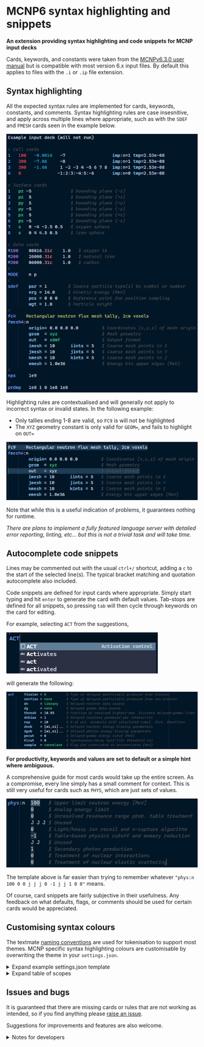# MCNP6 syntax highlighting and snippets

**An extension providing syntax highlighting and code snippets for MCNP input decks**

Cards, keywords, and constants were taken from the [MCNPv6.3.0 user manual](https://mcnp.lanl.gov/manual.html) but is compatible with most version 6.x input files. By default this applies to files with the `.i` or `.ip` file extension.
  
## Syntax highlighting

All the expected syntax rules are implemented for cards, keywords, constants, and comments. Syntax highlighting rules are case insesnitive, and apply across multiple lines where appropriate, such as with the `SDEF` and `FMESH` cards seen in the example below.

![example_input_deck](/images/example_input_deck.png)

Highlighting rules are contextualised and will generally not apply to incorrect syntax or invalid states. In the following example:

- Only tallies ending 1-8 are valid, so `FC9` is will not be highlighted
- The `XYZ` geometry constant is only valid for `GEOM=`, and fails to highlight on `OUT=`
  
![fmesh_examples](/images/example_fmesh.png)

Note that while this is a useful indication of problems, it guarantees nothing for runtime.

*There are plans to implement a fully featured language server with detailed error reporting, linting, etc... but this is not a trivial task and will take time.*

## Autocomplete code snippets

Lines may be commented out with the usual `ctrl+/` shortcut, adding a `c` to the start of the selected line(s). The typical bracket matching and quotation autocomplete also included.

Code snippets are defined for input cards where appropriate. Simply start typing and hit `enter` to generate the card with default values. Tab-stops are defined for all snippets, so pressing `tab` will then cycle through keywords on the card for editing.

For example, selecting `ACT` from the suggestions,

![act_card_prompt](/images/act_card_prompt.png)

will generate the following:

![act_card_example](/images/act_card_example.png)

**For productivity, keywords and values are set to default or a simple hint where ambiguous.**

A comprehensive guide for most cards would take up the entire screen. As a compromise, every line simply has a small comment for context. This is still very useful for cards such as `PHYS`, which are just sets of values.

![Alt text](/images/physn_completed.png)

The template above is far easier than trying to remember whatever `"phys:n 100 0 0 j j j 0 -1 j j 1 0 0"` means.

Of course, card snippets are fairly subjective in their usefulness. Any feedback on what defaults, flags, or comments should be used for certain cards would be appreciated.

## Customising syntax colours

The textmate [naming conventions](https://macromates.com/manual/en/language_grammars) are used for tokenisation to support most themes. MCNP specific syntax highlighting colours are customisable by overwriting the theme in your `settings.json`.

<details>
  <summary> Expand example settings.json template </summary>
  
```json
"editor.tokenColorCustomizations": {
"textMateRules": [
        {
            "scope": "comment.line.mcnp",
            "settings": { "foreground": "#676767" }
        },
        {
            "scope": "keyword.cellnumber.mcnp",
            "settings": { "foreground": "#82AAFF" }
        },
        {
            "scope": "constant.numeric.cellmaterial.mcnp",
            "settings": { "foreground": "#E74856" }
        },
        {
            "scope": "constant.numeric.celldensity.mcnp",
            "settings": { "foreground": "#2AB5CA" }
        },
        {
            "scope": "keyword.surfacenumber.mcnp",
            "settings": { "foreground": "#ea82ff" }
        },
        {
            "scope": "constant.language.surfacetype.mcnp",
            "settings": { "foreground": "#4ecc86" }
        },
        {
            "scope": "constant.language.zaidlib.mcnp",
            "settings": { "foreground": "#e88e96" }
        },
        {
            "scope": "keyword.mcnp",
            "settings": { "foreground": "#82AAFF" }
        },
        {
            "scope": "constant.numeric.mcnp",
            "settings": { "foreground": "#B987E1" }
        },
        {
            "scope": "variable.mcnp",
            "settings": { "foreground": "#a3d3fb" }
        },
        {
            "scope": "constant.language.mcnp",
            "settings": { "foreground": "#4ecc86" }
        },
        {
            "scope": "string.mcnp",
            "settings": { "foreground": "#ea6cc7" }  
        }
    ]
}
```

</details>

<details>
  <summary> Expand table of scopes </summary>

Values for the MCNP syntax `"scope"` are described in the table below.

| Syntax description  | Example | Scope |
| :----------------   | :--------- | :------ |
| Comments            | **c example comment line** | comment.line.mcnp   |
| Cell number         | **99** 5 -0.26 surface numbers...| keyword.cellnumber.mcnp   |
| Cell material number | 99 **5** -0.26 surface numbers... | constant.numeric.cellmaterial.mcnp |
| Cell material density | 99 5 **-0.26** surface numbers... | constant.numeric.celldensity.mcnp  |
| Surface number      | **20** PX values... | keyword.surfacenumber.mcnp   |
| Surface type        | 20 **PX** values... | constant.language.surfacetype.mcnp   |
| ZAID suffix         | M1 08016.**32c** 1.0 | constant.language.zaidlib.mcnp   |
| Data card name      | **fmesh**34:n geom=rzt | keyword.mcnp      |
| Numeric identifiers | fmesh**34**:n geom=rzt | constant.numeric.mcnp     |
| General variable    | fmesh34:n **geom**=rzt  | variable.mcnp     |
| General constants   | fmesh34:n geom=**rzt** | constant.language.mcnp        |
| Strings             | fc34 **example tally comment** | string.mcnp       |

</details>

## Issues and bugs

It is guaranteed that there are missing cards or rules that are not working as intended, so if you find anything please [raise an issue](https://github.com/repositony/vscode_mcnp/issues).

Suggestions for improvements and features are also welcome.

<details>
  <summary> Notes for developers </summary>

The JSON files quickly spiral out of control with all the nuances of the various input cards and their edge cases.

The YAML file format is much easier to deal with, so it is suggested that you just install `js-yaml` and convert updates from the YAML versions.

```shell
    # Install js-yaml
    $ npm install js-yaml

    # Use the command-line tool to convert the yaml files to json
    $ npx js-yaml syntaxes/mcnp.tmLanguage.yaml > syntaxes/mcnp.tmLanguage.json
    $ npx js-yaml snippets/mcnp.tmSnippets.yaml > snippets/mcnp.tmSnippets.json
```

The included `.vscode/launch.json` allows for easy development. Hit `F5` to bring up a debug instance with the extension loaded, and `ctrl+R` to reload the window whenever a change is made.

</details>
